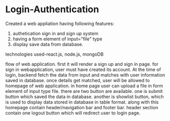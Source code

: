 # Login-Authentication

Created a web appliation having following features:
1. authetication sign in and sign up system
2. having a form element of input="file" type
3. display save data from database.

technologies used-react.js, node.js, mongoDB

flow of web application.
first it will render a sign up and sign in page. for sign in webapplication, user must have created its account. At the time of login, backend fetch the data from input and matches with user information saved in database. once details get matched, user will be allowed to homepage of web application.
in home page user can upload a file in form element of input type file. there are two button are available. one is submit button which saved the data in database. another is showlist button, which is used to display data stored in database in table format.
along with this homepage contain header/navigation bar and footer bar. header section contain one logout button which will redirect user to login page.
